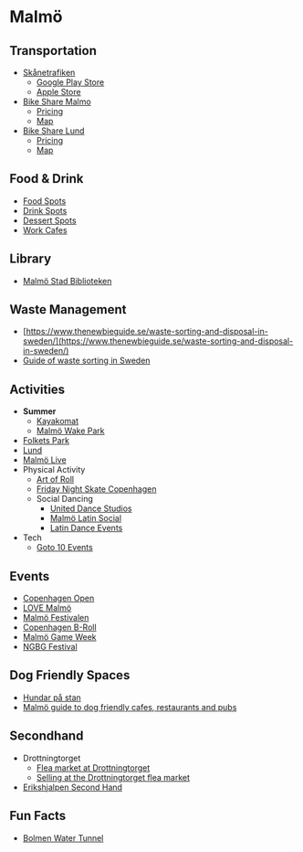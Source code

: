 # Malmö

## Transportation

- [Skånetrafiken](https://www.skanetrafiken.se/)
  - [Google Play Store](https://play.google.com/store/apps/details?id=se.skanetrafiken.washington&pcampaignid=web_share)
  - [Apple Store](https://apps.apple.com/se/app/sk%C3%A5netrafiken/id1180539331)
- [Bike Share Malmo](https://www.malmobybike.se/en)
  - [Pricing](https://www.malmobybike.se/en/subscriptions-and-rates)
  - [Map](https://www.malmobybike.se/en/map)
- [Bike Share Lund](https://www.lundahoj.se/en/home)
  - [Pricing](https://www.lundahoj.se/en/offers/groups)
  - [Map](https://www.lundahoj.se/en/mapping)

## Food & Drink

- [Food Spots](https://maps.app.goo.gl/Vm1PmWbGbbV6ftD86)
- [Drink Spots](https://maps.app.goo.gl/qWopvXmCnxn3WXxR8)
- [Dessert Spots](https://maps.app.goo.gl/1UqRzLEPdfzoYgJE6)
- [Work Cafes](https://maps.app.goo.gl/eXVHPQRZgcNGekeV8)

## Library

- [Malmö Stad Biblioteken](https://malmo.se/Uppleva-och-gora/Biblioteken/Vara-bibliotek.html)

## Waste Management

- [https://www.thenewbieguide.se/waste-sorting-and-disposal-in-sweden/](https://www.thenewbieguide.se/waste-sorting-and-disposal-in-sweden/)
- [Guide of waste sorting in Sweden](https://medium.com/@kevinli1/guide-of-waste-sorting-in-sweden-9653e3048b15)

## Activities

- **Summer**
  - [Kayakomat](https://www.kayakomat.com/en?country=se)
  - [Malmö Wake Park](https://www.malmowakepark.se/)
- [Folkets Park](https://malmo.se/Folkets-Park)
- [Lund](https://lund.se/)
- [Malmö Live](https://malmolive.se/program)
- Physical Activity
  - [Art of Roll](https://www.artofroll.com/)
  - [Friday Night Skate Copenhagen](https://www.instagram.com/fnscph/)
  - Social Dancing
    - [United Dance Studios](https://www.uniteddancestudios.se/)
    - [Malmö Latin Social](https://www.instagram.com/malmo_latin_social/)
    - [Latin Dance Events](https://www.facebook.com/groups/klubbkalenderlatin/events)
- Tech
  - [Goto 10 Events](https://www.goto10.se/event/)

## Events
- [Copenhagen Open](https://www.instagram.com/copenhagenopen)
- [LOVE Malmö](https://www.instagram.com/love.malmo/)
- [Malmö Festivalen](https://www.malmofestivalen.se/)
- [Copenhagen B-Roll](https://www.instagram.com/cph.b.roll/)
- [Malmö Game Week](https://www.instagram.com/malmogameweek/)
- [NGBG Festival](https://www.instagram.com/ngbgfestival/)

## Dog Friendly Spaces

- [Hundar på stan](https://malmocity.se/hundar-pa-stan/)
- [Malmö guide to dog friendly cafes, restaurants and pubs](https://sweden.bestin.com/malmo-guide-to-dog-friendly-cafes-restaurants-and-pubs/)

## Secondhand

- Drottningtorget
  - [Flea market at Drottningtorget](https://malmo.se/Uppleva-och-gora/Fritidsaktiviteter/Loppmarknader/Loppmarknad-pa-Drottningtorget.html)
  - [Selling at the Drottningtorget flea market](https://malmo.se/Uppleva-och-gora/Fritidsaktiviteter/Loppmarknader/Salja-pa-Drottningtorgets-loppmarknad.html)
- [Erikshjalpen Second Hand](https://erikshjalpen.se/butiker/second-hand-malmo/)

## Fun Facts

- [Bolmen Water Tunnel](https://en.wikipedia.org/wiki/Bolmen_Water_Tunnel)
